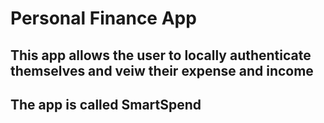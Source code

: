 # Personal Finance App

## This app allows the user to locally authenticate themselves and veiw their expense and income

## The app is called SmartSpend
